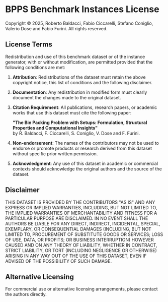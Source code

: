 # BPPS Benchmark Instances License

Copyright © 2025, Roberto Baldacci, Fabio Ciccarelli, Stefano Coniglio, Valerio Dose and Fabio Furini.
All rights reserved.

## License Terms

Redistribution and use of this benchmark dataset or of the instance generator, with or without modification, are permitted provided that the following conditions are met:

1. **Attribution**: Redistributions of the dataset must retain the above copyright notice, this list of conditions and the following disclaimer.

2. **Documentation**: Any redistribution in modified form must clearly document the changes made to the original dataset.

3. **Citation Requirement**: All publications, research papers, or academic works that use this dataset must cite the following paper:
   
   **"The Bin Packing Problem with Setups: Formulation, Structural Properties and Computational Insights"**  
   by R. Baldacci, F. Ciccarelli, S. Coniglio, V. Dose and F. Furini.

4. **Non-endorsement**: The names of the contributors may not be used to endorse or promote products or research derived from this dataset without specific prior written permission.

5. **Acknowledgment**: Any use of this dataset in academic or commercial contexts should acknowledge the original authors and the source of the dataset.

## Disclaimer

THIS DATASET IS PROVIDED BY THE CONTRIBUTORS "AS IS" AND ANY EXPRESS OR IMPLIED WARRANTIES, INCLUDING, BUT NOT LIMITED TO, THE IMPLIED WARRANTIES OF MERCHANTABILITY AND FITNESS FOR A PARTICULAR PURPOSE ARE DISCLAIMED. IN NO EVENT SHALL THE AUTHORS BE LIABLE FOR ANY DIRECT, INDIRECT, INCIDENTAL, SPECIAL, EXEMPLARY, OR CONSEQUENTIAL DAMAGES (INCLUDING, BUT NOT LIMITED TO, PROCUREMENT OF SUBSTITUTE GOODS OR SERVICES; LOSS OF USE, DATA, OR PROFITS; OR BUSINESS INTERRUPTION) HOWEVER CAUSED AND ON ANY THEORY OF LIABILITY, WHETHER IN CONTRACT, STRICT LIABILITY, OR TORT (INCLUDING NEGLIGENCE OR OTHERWISE) ARISING IN ANY WAY OUT OF THE USE OF THIS DATASET, EVEN IF ADVISED OF THE POSSIBILITY OF SUCH DAMAGE.

## Alternative Licensing

For commercial use or alternative licensing arrangements, please contact the authors directly.
